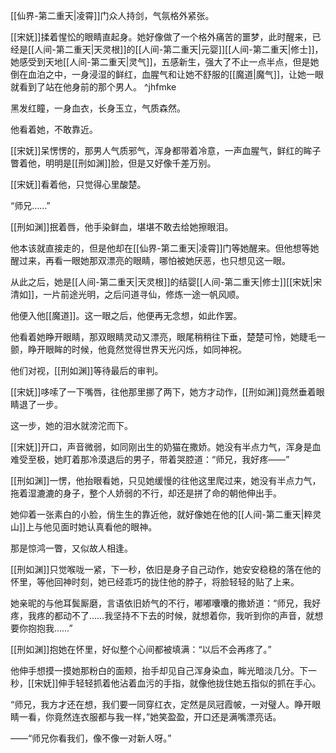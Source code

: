 

[[仙界-第二重天|凌霄]]门众人持剑，气氛格外紧张。

[[宋妩]]揉着惺忪的眼睛直起身。她好像做了一个格外痛苦的噩梦，此时醒来，已经是[[人间-第二重天|天灵根]]的[[人间-第二重天|元婴]][[人间-第二重天|修士]]，她感受到天地[[人间-第二重天|灵气]]，五感新生，强大了不止一点半点，但是她倒在血泊之中，一身浸湿的鲜红，血腥气和让她不舒服的[[魔道|魔气]]，让她一眼就看到了站在他身前的那个男人。 ^jhfmke

黑发红瞳，一身血衣，长身玉立，气质森然。

他看着她，不敢靠近。

[[宋妩]]呆愣愣的，那男人气质邪气，浑身都带着冷意，一声血腥气，鲜红的眸子瞥着他，明明是[[刑如渊]]脸，但是又好像千差万别。

[[宋妩]]看着他，只觉得心里酸楚。

“师兄……”

[[刑如渊]]抿着唇，他手染鲜血，堪堪不敢去给她擦眼泪。

他本该就直接走的，但是他却在[[仙界-第二重天|凌霄]]门等她醒来。但他想等她醒过来，再看一眼她那双漂亮的眼睛，哪怕被她厌恶，也只想见这一眼。

从此之后，她是[[人间-第二重天|天灵根]]的结婴[[人间-第二重天|修士]][[宋妩|宋清如]]，一片前途光明，之后问道寻仙，修炼一途一帆风顺。

他便入他[[魔道]]。这一眼之后，他便再无念想，如此作罢。

他看着她睁开眼睛，那双眼睛灵动又漂亮，眼尾稍稍往下垂，楚楚可怜，她睫毛一颤，睁开眼眸的时候，他竟然觉得世界天光闪烁，如同神祝。

他们对视，[[刑如渊]]等待最后的审判。

[[宋妩]]哆嗦了一下嘴唇，往他那里挪了两下，她方才动作，[[刑如渊]]竟然垂着眼睛退了一步。

这一步，她的泪水就滂沱而下。

[[宋妩]]开口，声音微弱，如同刚出生的奶猫在撒娇。她没有半点力气，浑身是血难受至极，她盯着那冷漠退后的男子，带着哭腔道：“师兄，我好疼——”

[[刑如渊]]一愣，他抬眼看她，只见她缓慢的往他这里爬过来，她没有半点力气，拖着湿漉漉的身子，整个人娇弱的不行，却还是拼了命的朝他伸出手。

她仰着一张素白的小脸，俏生生的靠近他，就好像她在他的[[人间-第二重天|粹灵山]]上与他见面时她认真看他的眼神。

那是惊鸿一瞥，又似故人相逢。

[[刑如渊]]只觉喉咙一紧，下一秒，依旧是身子自己动作，她安安稳稳的落在他的怀里，等他回神时刻，她已经乖巧的拢住他的脖子，将脸轻轻的贴了上来。

她亲昵的与他耳鬓厮磨，言语依旧娇气的不行，嘟嘟囔囔的撒娇道：“师兄，我好疼，我疼的都动不了……我坚持不下去的时候，就想着你，我听到你的声音，就想要你抱抱我……”

[[刑如渊]]抱她在怀里，好似整个心间都被填满：“以后不会再疼了。”

他伸手想摸一摸她那粉白的面颊，抬手却见自己浑身染血，眸光暗淡几分。下一秒，[[宋妩]]伸手轻轻抓着他沾着血污的手指，就像他拢住她五指似的抓在手心。

“师兄，我方才还在想，我们要一同穿红衣，定然是凤冠霞帔，一对璧人。睁开眼睛一看，你竟然连衣服都与我一样，”她笑盈盈，开口还是满嘴漂亮话。

——“师兄你看我们，像不像一对新人呀。”